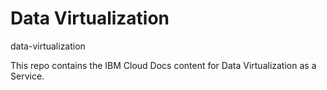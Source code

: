 # Data Virtualization
 data-virtualization
 
This repo contains the IBM Cloud Docs content for Data Virtualization as a Service.


